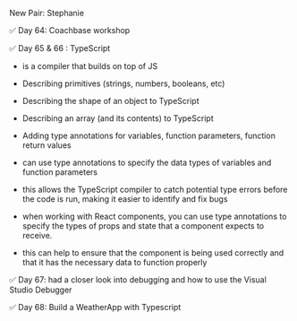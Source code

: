 New Pair: Stephanie

✅ Day 64: Coachbase workshop

✅ Day 65 & 66 : TypeScript

- is a compiler that builds on top of JS

- Describing primitives (strings, numbers, booleans, etc)
- Describing the shape of an object to TypeScript
- Describing an array (and its contents) to TypeScript
- Adding type annotations for variables, function parameters, function return values

- can use type annotations to specify the data types of variables and function parameters

- this allows the TypeScript compiler to catch potential type errors before the code is run, making it easier to identify and fix bugs

- when working with React components, you can use type annotations to specify the types of props and state that a component expects to receive.

- this can help to ensure that the component is being used correctly and that it has the necessary data to function properly

✅ Day 67: had a closer look into debugging and how to use the Visual Studio Debugger

✅ Day 68: Build a WeatherApp with Typescript
